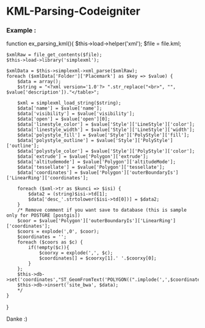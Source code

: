 # KML-Parsing-Codeigniter

### Example : 

function ex_parsing_kml(){
    $this->load->helper('xml');
	$file = file.kml;
  		
  	$xmlRaw = file_get_contents($file);
	$this->load->library('simplexml');
		
	$xmlData = $this->simplexml->xml_parse($xmlRaw);
	foreach ($xmlData['Folder']['Placemark'] as $key => $value) {
		$data = array();
		$string = "<?xml version='1.0'?> ".str_replace("<br>", "", $value['description'])."</table>";

		$xml = simplexml_load_string($string);
		$data['name'] = $value['name'];
		$data['visibility'] = $value['visibility'];
		$data['open'] = $value['open'][0];
		$data['linestyle_color'] = $value['Style']['LineStyle']['color'];
		$data['linestyle_width'] = $value['Style']['LineStyle']['width'];
		$data['polystyle_fill'] = $value['Style']['PolyStyle']['fill'];
		$data['polystyle_outline'] = $value['Style']['PolyStyle']['outline'];
		$data['polystyle_color'] = $value['Style']['PolyStyle']['color'];
		$data['extrude'] = $value['Polygon']['extrude'];
		$data['altitudemode'] = $value['Polygon']['altitudeMode'];
		$data['tessellate'] = $value['Polygon']['tessellate'];
		$data['coordinates'] = $value['Polygon']['outerBoundaryIs']['LinearRing']['coordinates'];

		foreach ($xml->tr as $kunci => $isi) {
			$data2 = (string)$isi->td[1];
			$data['desc_'.strtolower($isi->td[0])] = $data2;
		}
		/* Remove comment if you want save to database (this is sample only for POSTGRE [postgis])
		$coor = $value['Polygon']['outerBoundaryIs']['LinearRing']['coordinates'];
		$coors = explode(',0', $coor);
		$coordinates = '';
		foreach ($coors as $c) {
			if(!empty($c)){
				$coorxy = explode(',', $c);
				$coordinates[] = $coorxy[1].' '.$coorxy[0];
			}
		};
		$this->db->set('coordinates',"ST_GeomFromText('POLYGON((".implode(',',$coordinates)."))',4326)",false);
		$this->db->insert('site_bwa', $data);
		*/
	}
}

	
Danke :)
